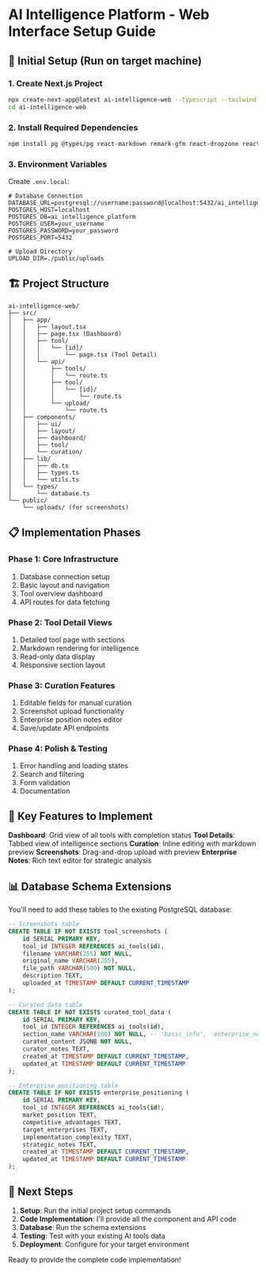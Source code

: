 # AI Intelligence Platform - Web Interface Setup Guide

## 🚀 Initial Setup (Run on target machine)

### 1. Create Next.js Project
```bash
npx create-next-app@latest ai-intelligence-web --typescript --tailwind --eslint --app --src-dir --import-alias "@/*"
cd ai-intelligence-web
```

### 2. Install Required Dependencies
```bash
npm install pg @types/pg react-markdown remark-gfm react-dropzone react-hook-form @hookform/resolvers zod @headlessui/react @heroicons/react
```

### 3. Environment Variables
Create `.env.local`:
```env
# Database Connection
DATABASE_URL=postgresql://username:password@localhost:5432/ai_intelligence_platform
POSTGRES_HOST=localhost
POSTGRES_DB=ai_intelligence_platform
POSTGRES_USER=your_username
POSTGRES_PASSWORD=your_password
POSTGRES_PORT=5432

# Upload Directory
UPLOAD_DIR=./public/uploads
```

## 🏗️ Project Structure

```
ai-intelligence-web/
├── src/
│   ├── app/
│   │   ├── layout.tsx
│   │   ├── page.tsx (Dashboard)
│   │   ├── tool/
│   │   │   └── [id]/
│   │   │       └── page.tsx (Tool Detail)
│   │   └── api/
│   │       ├── tools/
│   │       │   └── route.ts
│   │       ├── tool/
│   │       │   └── [id]/
│   │       │       └── route.ts
│   │       └── upload/
│   │           └── route.ts
│   ├── components/
│   │   ├── ui/
│   │   ├── layout/
│   │   ├── dashboard/
│   │   ├── tool/
│   │   └── curation/
│   ├── lib/
│   │   ├── db.ts
│   │   ├── types.ts
│   │   └── utils.ts
│   └── types/
│       └── database.ts
└── public/
    └── uploads/ (for screenshots)
```

## 📋 Implementation Phases

### Phase 1: Core Infrastructure
1. Database connection setup
2. Basic layout and navigation  
3. Tool overview dashboard
4. API routes for data fetching

### Phase 2: Tool Detail Views
1. Detailed tool page with sections
2. Markdown rendering for intelligence
3. Read-only data display
4. Responsive section layout

### Phase 3: Curation Features
1. Editable fields for manual curation
2. Screenshot upload functionality
3. Enterprise position notes editor
4. Save/update API endpoints

### Phase 4: Polish & Testing
1. Error handling and loading states
2. Search and filtering
3. Form validation
4. Documentation

## 🎯 Key Features to Implement

**Dashboard**: Grid view of all tools with completion status
**Tool Details**: Tabbed view of intelligence sections
**Curation**: Inline editing with markdown preview
**Screenshots**: Drag-and-drop upload with preview
**Enterprise Notes**: Rich text editor for strategic analysis

## 📊 Database Schema Extensions

You'll need to add these tables to the existing PostgreSQL database:

```sql
-- Screenshots table
CREATE TABLE IF NOT EXISTS tool_screenshots (
    id SERIAL PRIMARY KEY,
    tool_id INTEGER REFERENCES ai_tools(id),
    filename VARCHAR(255) NOT NULL,
    original_name VARCHAR(255),
    file_path VARCHAR(500) NOT NULL,
    description TEXT,
    uploaded_at TIMESTAMP DEFAULT CURRENT_TIMESTAMP
);

-- Curated data table  
CREATE TABLE IF NOT EXISTS curated_tool_data (
    id SERIAL PRIMARY KEY,
    tool_id INTEGER REFERENCES ai_tools(id),
    section_name VARCHAR(100) NOT NULL, -- 'basic_info', 'enterprise_notes', etc.
    curated_content JSONB NOT NULL,
    curator_notes TEXT,
    created_at TIMESTAMP DEFAULT CURRENT_TIMESTAMP,
    updated_at TIMESTAMP DEFAULT CURRENT_TIMESTAMP
);

-- Enterprise positioning table
CREATE TABLE IF NOT EXISTS enterprise_positioning (
    id SERIAL PRIMARY KEY,
    tool_id INTEGER REFERENCES ai_tools(id),
    market_position TEXT,
    competitive_advantages TEXT,
    target_enterprises TEXT,
    implementation_complexity TEXT,
    strategic_notes TEXT,
    created_at TIMESTAMP DEFAULT CURRENT_TIMESTAMP,
    updated_at TIMESTAMP DEFAULT CURRENT_TIMESTAMP
);
```

## 🔗 Next Steps

1. **Setup**: Run the initial project setup commands
2. **Code Implementation**: I'll provide all the component and API code
3. **Database**: Run the schema extensions
4. **Testing**: Test with your existing AI tools data
5. **Deployment**: Configure for your target environment

Ready to provide the complete code implementation!